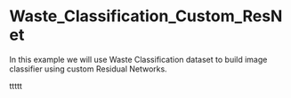 # Waste_Classification_Custom_ResNet
In this example we will use Waste Classification dataset to build image classifier using custom Residual Networks. 


ttttt
